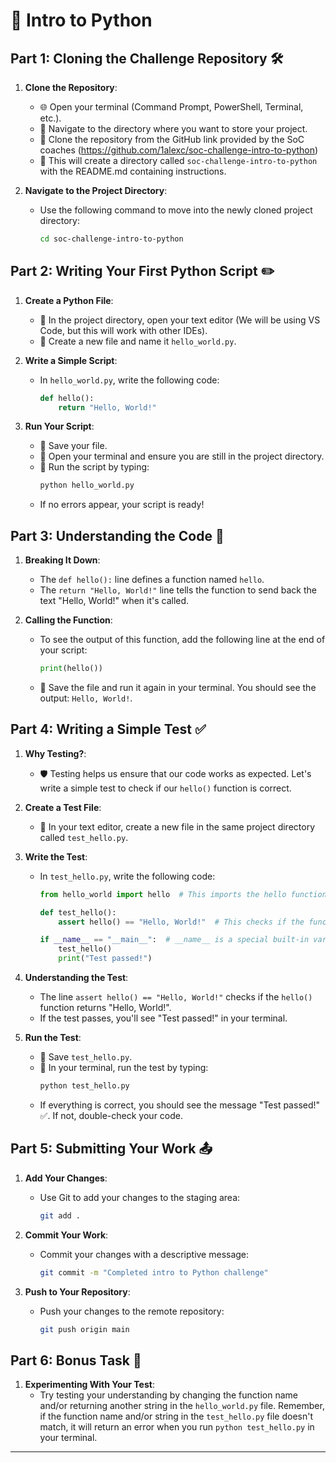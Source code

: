 # 🐍 Intro to Python

## Part 1: Cloning the Challenge Repository 🛠️

1. **Clone the Repository**:
   - 🌐 Open your terminal (Command Prompt, PowerShell, Terminal, etc.).
   - 📂 Navigate to the directory where you want to store your project.
   - 🚀 Clone the repository from the GitHub link provided by the SoC coaches (https://github.com/1alexc/soc-challenge-intro-to-python)
   - 🔗 This will create a directory called `soc-challenge-intro-to-python` with the README.md containing instructions.

2. **Navigate to the Project Directory**:
   - Use the following command to move into the newly cloned project directory:
     ```bash
     cd soc-challenge-intro-to-python
     ```

## Part 2: Writing Your First Python Script ✏️

1. **Create a Python File**:
   - 📂 In the project directory, open your text editor (We will be using VS Code, but this will work with other IDEs).
   - 📝 Create a new file and name it `hello_world.py`.

2. **Write a Simple Script**:
   - In `hello_world.py`, write the following code:
     ```python
     def hello():
         return "Hello, World!"
     ```

3. **Run Your Script**:
   - 💾 Save your file.
   - 🔗 Open your terminal and ensure you are still in the project directory.
   - 🚀 Run the script by typing:
     ```bash
     python hello_world.py
     ```
   - If no errors appear, your script is ready!

## Part 3: Understanding the Code 🧠

1. **Breaking It Down**:
   - The `def hello():` line defines a function named `hello`.
   - The `return "Hello, World!"` line tells the function to send back the text "Hello, World!" when it's called.

2. **Calling the Function**:
   - To see the output of this function, add the following line at the end of your script:
     ```python
     print(hello())
     ```
   - 💾 Save the file and run it again in your terminal. You should see the output: `Hello, World!`.

## Part 4: Writing a Simple Test ✅

1. **Why Testing?**:
   - 🛡️ Testing helps us ensure that our code works as expected. Let's write a simple test to check if our `hello()` function is correct.

2. **Create a Test File**:
   - 📂 In your text editor, create a new file in the same project directory called `test_hello.py`.

3. **Write the Test**:
   - In `test_hello.py`, write the following code:
     ```python
     from hello_world import hello  # This imports the hello function from your other file

     def test_hello():
         assert hello() == "Hello, World!"  # This checks if the function returns the correct value

     if __name__ == "__main__":  # __name__ is a special built-in variable in Python. When a Python script is run, the Python interpreter sets this variable. If the script is being run directly (for example, by typing python script.py in the terminal), __name__ is set to "__main__".
         test_hello()
         print("Test passed!")
     ```

4. **Understanding the Test**:
   - The line `assert hello() == "Hello, World!"` checks if the `hello()` function returns "Hello, World!".
   - If the test passes, you'll see "Test passed!" in your terminal.

5. **Run the Test**:
   - 💾 Save `test_hello.py`.
   - 🚀 In your terminal, run the test by typing:
     ```bash
     python test_hello.py
     ```
   - If everything is correct, you should see the message "Test passed!" ✅. If not, double-check your code.

## Part 5: Submitting Your Work 📤

1. **Add Your Changes**:
   - Use Git to add your changes to the staging area:
     ```bash
     git add .
     ```

2. **Commit Your Work**:
   - Commit your changes with a descriptive message:
     ```bash
     git commit -m "Completed intro to Python challenge"
     ```

3. **Push to Your Repository**:
   - Push your changes to the remote repository:
     ```bash
     git push origin main
     ```
## Part 6: Bonus Task 🎯
1. **Experimenting With Your Test**:
   - Try testing your understanding by changing the function name and/or returning another string in the `hello_world.py` file. Remember, if the function name and/or string in the `test_hello.py` file doesn't match, it will return an error when you run `python test_hello.py` in your terminal.

---